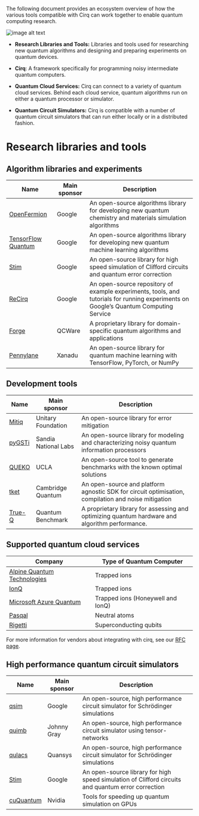 The following document provides an ecosystem overview of how the various tools compatible with Cirq can work together to enable quantum computing research.

![image alt text](../images/ecosystem.png)

* **Research Libraries and Tools:** Libraries and tools used for researching new quantum algorithms and designing and preparing experiments on quantum devices.

* **Cirq**: A framework specifically for programming noisy intermediate quantum computers.

* **Quantum Cloud Services:** Cirq can connect to a variety of quantum cloud services. Behind each cloud service, quantum algorithms run on either a quantum processor or simulator.

* **Quantum Circuit Simulators:** Cirq is compatible with a number of quantum circuit simulators that can run either locally or in a distributed fashion.

# Research libraries and tools

## Algorithm libraries and experiments

|Name|Main sponsor|Description|
|--- |--- |--- |
|[OpenFermion](https://github.com/quantumlib/OpenFermion)|Google|An open-source algorithms library for developing new quantum chemistry and materials simulation algorithms|
|[TensorFlow Quantum](https://tensorflow.org/quantum)|Google|An open-source algorithms library for developing new quantum machine learning algorithms|
|[Stim](https://github.com/quantumlib/stim)|Google|An open-source library for high speed simulation of Clifford circuits and quantum error correction|
|[ReCirq](https://github.com/quantumlib/ReCirq)|Google|An open-source repository of example experiments, tools, and tutorials for running experiments on Google’s Quantum Computing Service|
|[Forge](https://forge.qcware.com/)|QCWare|A proprietary library for domain-specific quantum algorithms and applications|
|[Pennylane](https://pennylane.ai/)|Xanadu|An open-source library for quantum machine learning with TensorFlow, PyTorch, or NumPy|

## Development tools

|Name|Main sponsor|Description|
|--- |--- |--- |
|[Mitiq](https://github.com/unitaryfund/mitiq)|Unitary Foundation|An open-source library for error mitigation|
|[pyGSTi](https://www.pygsti.info/)|Sandia National Labs|An open-source library for modeling and characterizing noisy quantum information processors|
|[QUEKO](https://github.com/UCLA-VAST/QUEKO-benchmark)|UCLA|An open-source tool to generate benchmarks with the known optimal solutions|
|[tket](https://cqcl.github.io/tket/pytket/api/index.html)|Cambridge Quantum|An open-source and platform agnostic SDK for circuit optimisation, compilation and noise mitigation|
|[True-Q](https://trueq.quantumbenchmark.com/)|Quantum Benchmark|A proprietary library for assessing and optimizing quantum hardware and algorithm performance.|

## Supported quantum cloud services

|Company|Type of Quantum Computer|
|--- |--- |
|[Alpine Quantum Technologies](https://quantumai.google/cirq/hardware/aqt/getting_started)|Trapped ions|
|[IonQ](https://quantumai.google/cirq/hardware/ionq/getting_started)|Trapped ions|
|[Microsoft Azure Quantum](https://quantumai.google/cirq/hardware/azure-quantum/getting_started_ionq)|Trapped ions (Honeywell and IonQ)|
|[Pasqal](https://quantumai.google/cirq/hardware/pasqal/getting_started)|Neutral atoms|
|[Rigetti](https://quantumai.google/cirq/hardware/rigetti/getting_started)|Superconducting qubits|

For more information for vendors about integrating with cirq,
see our [RFC page](../dev/rfc_process.md#new_hardware_integrations).


## High performance quantum circuit simulators

|Name|Main sponsor|Description|
|--- |--- |--- |
|[qsim](https://github.com/quantumlib/qsim)|Google|An open-source, high performance circuit simulator for Schrödinger simulations|
|[quimb](https://github.com/jcmgray/quimb)|Johnny Gray|An open-source, high performance circuit simulator using tensor-networks|
|[qulacs](https://github.com/qulacs/cirq-qulacs)|Quansys|An open-source, high performance circuit simulator for Schrödinger simulations|
|[Stim](https://github.com/quantumlib/stim)|Google|An open-source library for high speed simulation of Clifford circuits and quantum error correction|
|[cuQuantum](https://developer.nvidia.com/cuquantum-sdk)|Nvidia|Tools for speeding up quantum simulation on GPUs|
